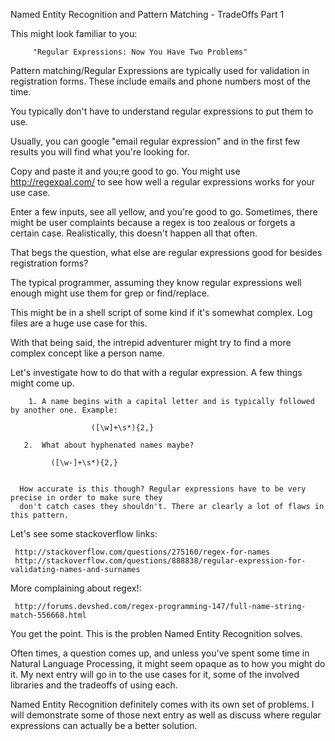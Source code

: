 Named Entity Recognition and Pattern Matching - TradeOffs Part 1


This might look familiar to you:
   

         "Regular Expressions: Now You Have Two Problems"


Pattern matching/Regular Expressions are typically used for validation in registration forms. These include emails
and phone numbers most of the time.  

You typically don't have to understand regular expressions to put them to use.

Usually, you can google "email regular expression" and in the first few results you will find what you're looking for.

Copy and paste it and you;re good to go. You might use http://regexpal.com/ to see how well a regular expressions works for
your use case. 

Enter a few inputs, see all yellow, and you're good to go. Sometimes, there might be user complaints
because a regex is too zealous or forgets a certain case. Realistically, this doesn't happen all that often.

That begs the question, what else are regular expressions good for besides registration forms?

The typical programmer, assuming they know regular expressions well enough might use them for grep or find/replace.

This might be in a shell script of some kind if it's somewhat complex. Log files are a huge use case for this.



With that being said, the intrepid adventurer might try to find a more complex concept like a person name.

Let's investigate how to do that with a regular expression. A few things might come up. 

        1. A name begins with a capital letter and is typically followed by another one. Example:

                      ([\w]+\s*){2,}

       2.  What about hyphenated names maybe?  

             ([\w-]+\s*){2,}


      How accurate is this though? Regular expressions have to be very precise in order to make sure they
      don't catch cases they shouldn't. There ar clearly a lot of flaws in this pattern.

   Let's see some stackoverflow links:

     http://stackoverflow.com/questions/275160/regex-for-names
     http://stackoverflow.com/questions/888838/regular-expression-for-validating-names-and-surnames


   More complaining about regex!:
   
     http://forums.devshed.com/regex-programming-147/full-name-string-match-556668.html


 You get the point. This is the problen Named Entity Recognition solves.  

Often times, a question comes up, and unless you've spent some time in Natural Language Processing, it might
seem opaque as to how you might do it. My next entry will go in to the use cases for it, some of the involved
libraries and the tradeoffs of using each. 

Named Entity Recognition definitely comes with its own set of problems. I will demonstrate some of those
next entry as well as discuss where regular expressions can actually be a better solution.
